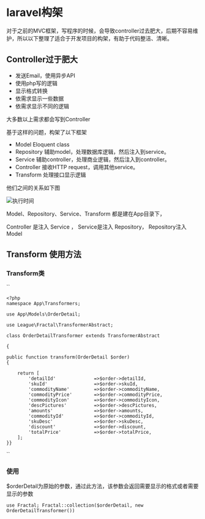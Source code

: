 # laravel构架
对于之前的MVC框架，写程序的时候，会导致controller过去肥大，后期不容易维护，所以以下整理了适合于开发项目的构架，有助于代码整洁、清晰。
## Controller过于肥大
* 发送Email，使用异步API
* 使用php写的逻辑
* 显示格式转换
* 依需求显示一些数据
* 依需求显示不同的逻辑

大多数以上需求都会写到Controller

基于这样的问题，构架了以下框架

* Model      Eloquent class
* Repository 辅助model，处理数据库逻辑，然后注入到service。
* Service    辅助controller，处理商业逻辑，然后注入到controller。
* Controller 接收HTTP request，调用其他service。
* Transform  处理接口显示逻辑

他们之间的关系如下图

![](/image/示例1.png "执行时间")

Model、Repository、Service、Transform 都是建在App目录下，

Controller 是注入 Service ， Service是注入 Repository， Repository注入Model

## Transform 使用方法
### Transform类
``  

    <?php
    namespace App\Transformers;
    
    use App\Models\OrderDetail;
    
    use League\Fractal\TransformerAbstract;
    
    class OrderDetailTransformer extends TransformerAbstract
    
    {

    public function transform(OrderDetail $order)
    {
    
        return [
            'detailId'              =>$order->detailId,
            'skuId'                 =>$order->skuId,
            'commodityName'         =>$order->commodityName,
            'commodityPrice'        =>$order->commodityPrice,
            'commodityIcon'         =>$order->commodityIcon,
            'descPictures'          =>$order->descPictures,
            'amounts'               =>$order->amounts,
            'commodityId'           =>$order->commodityId,
            'skuDesc'               =>$order->skuDesc,
            'discount'              =>$order->discount,
            'totalPrice'            =>$order->totalPrice,
        ];
    }}
``

### 使用
$orderDetail为原始的参数，通过此方法，该参数会返回需要显示的格式或者需要显示的参数

``
use Fractal;
Fractal::collection($orderDetail, new OrderDetailTransformer())
``



